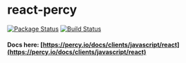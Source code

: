# react-percy

[![Package Status](https://img.shields.io/npm/v/react-percy.svg)](https://www.npmjs.com/package/react-percy)
[![Build Status](https://travis-ci.org/percy/react-percy.svg?branch=master)](https://travis-ci.org/percy/react-percy)

#### Docs here: [https://percy.io/docs/clients/javascript/react](https://percy.io/docs/clients/javascript/react)
